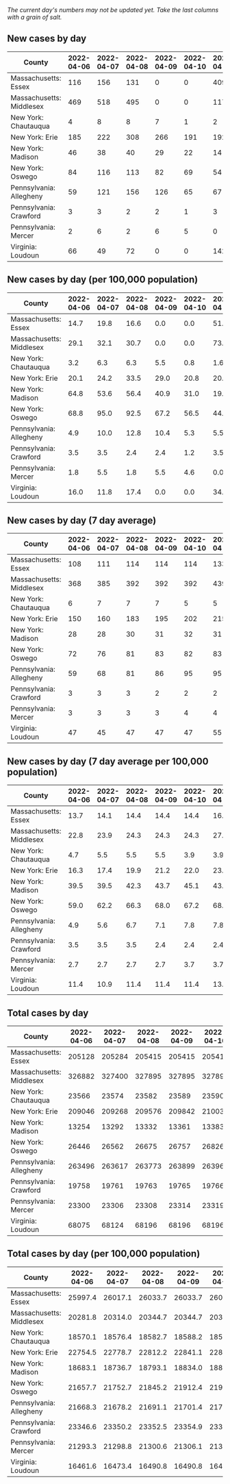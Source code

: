 _The current day's numbers may not be updated yet. Take the last columns with a grain of salt._
## New cases by day

| County | 2022-04-06 | 2022-04-07 | 2022-04-08 | 2022-04-09 | 2022-04-10 | 2022-04-11 | 2022-04-12 |
| --- | --- | --- | --- | --- | --- | --- | --- |
| Massachusetts: Essex | 116 | 156 | 131 | 0 | 0 | 409 |  |
| Massachusetts: Middlesex | 469 | 518 | 495 | 0 | 0 | 1178 |  |
| New York: Chautauqua | 4 | 8 | 8 | 7 | 1 | 2 |  |
| New York: Erie | 185 | 222 | 308 | 266 | 191 | 192 |  |
| New York: Madison | 46 | 38 | 40 | 29 | 22 | 14 |  |
| New York: Oswego | 84 | 116 | 113 | 82 | 69 | 54 |  |
| Pennsylvania: Allegheny | 59 | 121 | 156 | 126 | 65 | 67 | 112 |
| Pennsylvania: Crawford | 3 | 3 | 2 | 2 | 1 | 3 | 7 |
| Pennsylvania: Mercer | 2 | 6 | 2 | 6 | 5 | 0 | 9 |
| Virginia: Loudoun | 66 | 49 | 72 | 0 | 0 | 142 | 68 |

## New cases by day (per 100,000 population)

| County | 2022-04-06 | 2022-04-07 | 2022-04-08 | 2022-04-09 | 2022-04-10 | 2022-04-11 | 2022-04-12 |
| --- | --- | --- | --- | --- | --- | --- | --- |
| Massachusetts: Essex | 14.7 | 19.8 | 16.6 | 0.0 | 0.0 | 51.8 |  |
| Massachusetts: Middlesex | 29.1 | 32.1 | 30.7 | 0.0 | 0.0 | 73.1 |  |
| New York: Chautauqua | 3.2 | 6.3 | 6.3 | 5.5 | 0.8 | 1.6 |  |
| New York: Erie | 20.1 | 24.2 | 33.5 | 29.0 | 20.8 | 20.9 |  |
| New York: Madison | 64.8 | 53.6 | 56.4 | 40.9 | 31.0 | 19.7 |  |
| New York: Oswego | 68.8 | 95.0 | 92.5 | 67.2 | 56.5 | 44.2 |  |
| Pennsylvania: Allegheny | 4.9 | 10.0 | 12.8 | 10.4 | 5.3 | 5.5 | 9.2 |
| Pennsylvania: Crawford | 3.5 | 3.5 | 2.4 | 2.4 | 1.2 | 3.5 | 8.3 |
| Pennsylvania: Mercer | 1.8 | 5.5 | 1.8 | 5.5 | 4.6 | 0.0 | 8.2 |
| Virginia: Loudoun | 16.0 | 11.8 | 17.4 | 0.0 | 0.0 | 34.3 | 16.4 |

## New cases by day (7 day average)

| County | 2022-04-06 | 2022-04-07 | 2022-04-08 | 2022-04-09 | 2022-04-10 | 2022-04-11 | 2022-04-12 |
| --- | --- | --- | --- | --- | --- | --- | --- |
| Massachusetts: Essex | 108 | 111 | 114 | 114 | 114 | 133 |  |
| Massachusetts: Middlesex | 368 | 385 | 392 | 392 | 392 | 439 |  |
| New York: Chautauqua | 6 | 7 | 7 | 7 | 5 | 5 |  |
| New York: Erie | 150 | 160 | 183 | 195 | 202 | 215 |  |
| New York: Madison | 28 | 28 | 30 | 31 | 32 | 31 |  |
| New York: Oswego | 72 | 76 | 81 | 83 | 82 | 83 |  |
| Pennsylvania: Allegheny | 59 | 68 | 81 | 86 | 95 | 95 | 101 |
| Pennsylvania: Crawford | 3 | 3 | 3 | 2 | 2 | 2 | 3 |
| Pennsylvania: Mercer | 3 | 3 | 3 | 3 | 4 | 4 | 4 |
| Virginia: Loudoun | 47 | 45 | 47 | 47 | 47 | 55 | 57 |

## New cases by day (7 day average per 100,000 population)

| County | 2022-04-06 | 2022-04-07 | 2022-04-08 | 2022-04-09 | 2022-04-10 | 2022-04-11 | 2022-04-12 |
| --- | --- | --- | --- | --- | --- | --- | --- |
| Massachusetts: Essex | 13.7 | 14.1 | 14.4 | 14.4 | 14.4 | 16.9 |  |
| Massachusetts: Middlesex | 22.8 | 23.9 | 24.3 | 24.3 | 24.3 | 27.2 |  |
| New York: Chautauqua | 4.7 | 5.5 | 5.5 | 5.5 | 3.9 | 3.9 |  |
| New York: Erie | 16.3 | 17.4 | 19.9 | 21.2 | 22.0 | 23.4 |  |
| New York: Madison | 39.5 | 39.5 | 42.3 | 43.7 | 45.1 | 43.7 |  |
| New York: Oswego | 59.0 | 62.2 | 66.3 | 68.0 | 67.2 | 68.0 |  |
| Pennsylvania: Allegheny | 4.9 | 5.6 | 6.7 | 7.1 | 7.8 | 7.8 | 8.3 |
| Pennsylvania: Crawford | 3.5 | 3.5 | 3.5 | 2.4 | 2.4 | 2.4 | 3.5 |
| Pennsylvania: Mercer | 2.7 | 2.7 | 2.7 | 2.7 | 3.7 | 3.7 | 3.7 |
| Virginia: Loudoun | 11.4 | 10.9 | 11.4 | 11.4 | 11.4 | 13.3 | 13.8 |

## Total cases by day

| County | 2022-04-06 | 2022-04-07 | 2022-04-08 | 2022-04-09 | 2022-04-10 | 2022-04-11 | 2022-04-12 |
| --- | --- | --- | --- | --- | --- | --- | --- |
| Massachusetts: Essex | 205128 | 205284 | 205415 | 205415 | 205415 | 205824 |  |
| Massachusetts: Middlesex | 326882 | 327400 | 327895 | 327895 | 327895 | 329073 |  |
| New York: Chautauqua | 23566 | 23574 | 23582 | 23589 | 23590 | 23592 |  |
| New York: Erie | 209046 | 209268 | 209576 | 209842 | 210033 | 210225 |  |
| New York: Madison | 13254 | 13292 | 13332 | 13361 | 13383 | 13397 |  |
| New York: Oswego | 26446 | 26562 | 26675 | 26757 | 26826 | 26880 |  |
| Pennsylvania: Allegheny | 263496 | 263617 | 263773 | 263899 | 263964 | 264031 | 264143 |
| Pennsylvania: Crawford | 19758 | 19761 | 19763 | 19765 | 19766 | 19769 | 19776 |
| Pennsylvania: Mercer | 23300 | 23306 | 23308 | 23314 | 23319 | 23319 | 23328 |
| Virginia: Loudoun | 68075 | 68124 | 68196 | 68196 | 68196 | 68338 | 68406 |

## Total cases by day (per 100,000 population)

| County | 2022-04-06 | 2022-04-07 | 2022-04-08 | 2022-04-09 | 2022-04-10 | 2022-04-11 | 2022-04-12 |
| --- | --- | --- | --- | --- | --- | --- | --- |
| Massachusetts: Essex | 25997.4 | 26017.1 | 26033.7 | 26033.7 | 26033.7 | 26085.6 |  |
| Massachusetts: Middlesex | 20281.8 | 20314.0 | 20344.7 | 20344.7 | 20344.7 | 20417.8 |  |
| New York: Chautauqua | 18570.1 | 18576.4 | 18582.7 | 18588.2 | 18589.0 | 18590.6 |  |
| New York: Erie | 22754.5 | 22778.7 | 22812.2 | 22841.1 | 22861.9 | 22882.8 |  |
| New York: Madison | 18683.1 | 18736.7 | 18793.1 | 18834.0 | 18865.0 | 18884.7 |  |
| New York: Oswego | 21657.7 | 21752.7 | 21845.2 | 21912.4 | 21968.9 | 22013.1 |  |
| Pennsylvania: Allegheny | 21668.3 | 21678.2 | 21691.1 | 21701.4 | 21706.8 | 21712.3 | 21721.5 |
| Pennsylvania: Crawford | 23346.6 | 23350.2 | 23352.5 | 23354.9 | 23356.1 | 23359.6 | 23367.9 |
| Pennsylvania: Mercer | 21293.3 | 21298.8 | 21300.6 | 21306.1 | 21310.7 | 21310.7 | 21318.9 |
| Virginia: Loudoun | 16461.6 | 16473.4 | 16490.8 | 16490.8 | 16490.8 | 16525.2 | 16541.6 |
